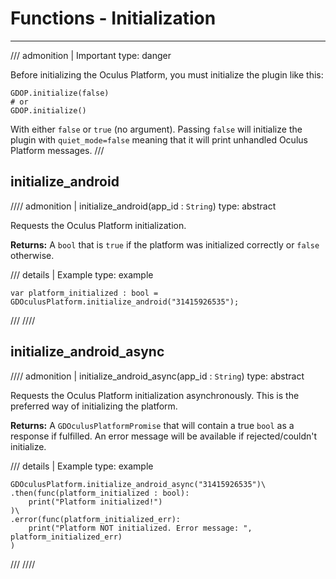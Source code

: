 # Functions - Initialization

-----
/// admonition | Important
    type: danger

Before initializing the Oculus Platform, you must initialize the plugin like this:
``` gdscript linenums="1"
GDOP.initialize(false)
# or
GDOP.initialize()
```
With either `false` or `true` (no argument). Passing `false` will initialize the plugin with `quiet_mode=false` meaning that it will print unhandled Oculus Platform messages.
///

## initialize_android
//// admonition | initialize_android(app_id : `String`)
    type: abstract

Requests the Oculus Platform initialization.

**Returns:** A `bool` that is `true` if the platform was initialized correctly or `false` otherwise.

/// details | Example
    type: example
``` gdscript linenums="1"
var platform_initialized : bool = GDOculusPlatform.initialize_android("31415926535");
```
///
////

## initialize_android_async
//// admonition | initialize_android_async(app_id : `String`)
    type: abstract

Requests the Oculus Platform initialization asynchronously. This is the preferred way of initializing the platform.

**Returns:** A `GDOculusPlatformPromise` that will contain a true `bool` as a response if fulfilled. An error message will be available if rejected/couldn't initialize.

/// details | Example
    type: example
``` gdscript linenums="1"
GDOculusPlatform.initialize_android_async("31415926535")\
.then(func(platform_initialized : bool):
    print("Platform initialized!")
)\
.error(func(platform_initialized_err):
    print("Platform NOT initialized. Error message: ", platform_initialized_err)
)
```
///
////